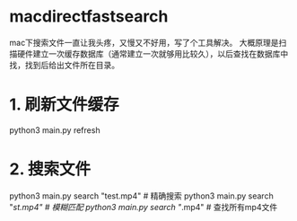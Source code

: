 # macdirectfastsearch
mac下搜索文件一直让我头疼，又慢又不好用，写了个工具解决。 大概原理是扫描硬件建立一次缓存数据库（通常建立一次就够用比较久），以后查找在数据库中找，找到后给出文件所在目录。

# 1. 刷新文件缓存 
python3 main.py refresh

# 2. 搜索文件
python3 main.py search "test.mp4"      # 精确搜索
python3 main.py search "*st.mp4"       # 模糊匹配
python3 main.py search "*.mp4"         # 查找所有mp4文件
